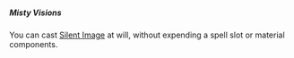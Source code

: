 ##### Misty Visions

You can cast [Silent Image](#Silent_Image_silent_image) at will, without expending a spell slot or material components.
